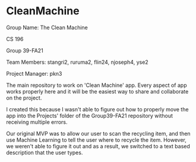 # CleanMachine
Group Name: The Clean Machine

CS 196

Group 39-FA21

Team Members: stangri2, ruruma2, flin24, njoseph4, yse2

Project Manager: pkn3

The main repository to work on 'Clean Machine' app.
Every aspect of app works properly here and it will be the easiest way to share and collaborate on the project.

I created this because I wasn't able to figure out
how to properly move the app into the Projects' folder of the Group39-FA21 repository without receiving multiple errors.

Our original MVP was to allow our user to scan the recycling item, 
and then use Machine Learning to tell the user where to recycle the item.
However, we weren't able to figure it out and as a result, we switched
to a text based description that the user types.

